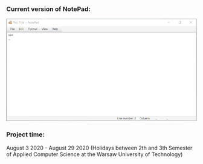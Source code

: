 ### Current version of NotePad:
<img src="https://github.com/zakrzewskib/NotePadJavaFX/blob/master/notepadImage.png">

### Project time:
August 3 2020 - August 29 2020 (Holidays between 2th and 3th Semester of Applied Computer Science at the Warsaw University of Technology)
